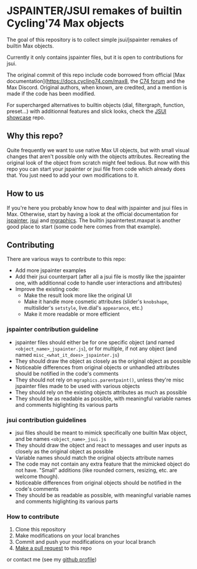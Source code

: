 # JSPAINTER/JSUI remakes of builtin Cycling'74 Max objects

The goal of this repository is to collect simple jsui/jspainter remakes of builtin Max objects.

Currently it only contains jspainter files, but it is open to contributions for jsui.

The original commit of this repo include code borrowed from official [Max documentation](https://docs.cycling74.com/max8, the [C74 forum](https://cycling74.com/forums?page=1) and the Max Discord. Original authors, when known, are credited, and a mention is made if the code has been modified.

For supercharged alternatives to builtin objects (dial, filtergraph, function, preset...) with additionnal features and slick looks, check the [JSUI showcase](https://github.com/jamesb93/JSUI-Showcase) repo.

## Why this repo?
Quite frequently we want to use native Max UI objects, but with small visual changes that aren't possible only with the objects attributes. Recreating the original look of the object from scratch might feel tedious. But now with this repo you can start your jspainter or jsui file from code which already does that. You just need to add your own modifications to it.

## How to us
If you're here you probably know how to deal with jspainter and jsui files in Max. Otherwise, start by having a look at the official documentation for [jspainter](https://docs.cycling74.com/max8/vignettes/jspainter), [jsui](https://docs.cycling74.com/max8/vignettes/jsuiobject) and [mgraphics](https://docs.cycling74.com/max8/vignettes/jsmgraphics). The builtin jspaintertest.maxpat is another good place to start (some code here comes from that example).

## Contributing

There are various ways to contribute to this repo:
- Add more jspainter examples
- Add their jsui counterpart (after all a jsui file is mostly like the jspainter one, with additionnal code to handle user interactions and attributes)
- Improve the existing code:
  - Make the result look more like the original UI
  - Make it handle more cosmetic attributes (slider's `knobshape`, multislider's `setstyle`, live.dial's `appearance`, etc.)
  - Make it more readable or more efficient

### jspainter contribution guideline
- jspainter files should either be for one specific object (and named `<object_name>_jspainter.js`), or for multiple, if not any object (and named `misc_<what_it_does>_jspainter.js`)
- They should draw the object as closely as the original object as possible
- Noticeable differences from original objects or unhandled attributes should be notified in the code's comments
- They should not rely on `mgraphics.parentpaint()`, unless they're misc jspainter files made to be used with various objects
- They should rely on the existing objects attributes as much as possible
- They should be as readable as possible, with meaningful variable names and comments higlighting its various parts

### jsui contribution guidelines
- jsui files should be meant to mimick specifically one builtin Max object, and be names `<object_name>_jsui.js`
- They should draw the object and react to messages and user inputs as closely as the original object as possible
- Variable names should match the original objects attribute names
- The code may not contain any extra feature that the mimicked object do not have. "Small" additions (like rounded corners, resizing, etc. are welcome though).
- Noticeable differences from original objects should be notified in the code's comments
- They should be as readable as possible, with meaningful variable names and comments higlighting its various parts

### How to contribute
1. Clone this repository
2. Make modifications on your local branches
3. Commit and push your modifications on your local branch
4. [Make a pull request](https://guides.github.com/activities/forking/#making-a-pull-request) to this repo

or contact me (see my [github profile](https://github.com/Teufeuleu))

